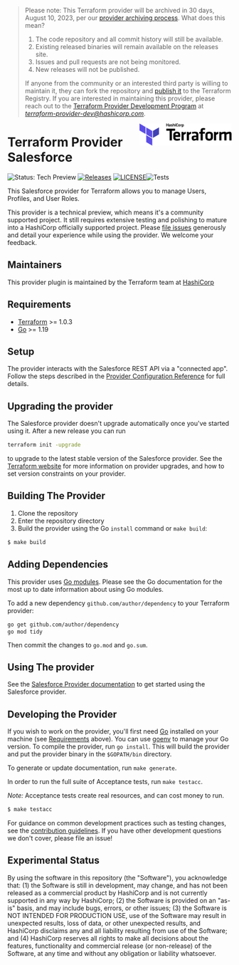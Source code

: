 
<!-- archived-provider -->
>Please note: This Terraform provider will be archived in 30 days, August 10, 2023, per our [provider archiving process](https://terraform.io/docs/internals/archiving.html). What does this mean?
>1. The code repository and all commit history will still be available.
>1. Existing released binaries will remain available on the releases site.
>1. Issues and pull requests are not being monitored.
>1. New releases will not be published.
>
>If anyone from the community or an interested third party is willing to maintain it, they can fork the repository and [publish it](https://www.terraform.io/docs/registry/providers/publishing.html) to the Terraform Registry. If you are interested in maintaining this provider, please reach out to the [Terraform Provider Development Program](https://www.terraform.io/guides/terraform-provider-development-program.html) at *terraform-provider-dev@hashicorp.com*.

<a href="https://terraform.io">
    <img src=".github/terraform_logo.svg" alt="Terraform logo" title="Terraform" align="right" height="50" />
</a>

# Terraform Provider Salesforce

![Status: Tech Preview](https://img.shields.io/badge/status-experimental-EAAA32) [![Releases](https://img.shields.io/github/release/hashicorp/terraform-provider-salesforce.svg)](https://github.com/hashicorp/terraform-provider-salesforce/releases)
[![LICENSE](https://img.shields.io/github/license/hashicorp/terraform-provider-salesforce.svg)](https://github.com/hashicorp/terraform-provider-salesforce/blob/main/LICENSE)![Tests](https://github.com/hashicorp/terraform-provider-salesforce/workflows/Tests/badge.svg)

This Salesforce provider for Terraform allows you to manage Users, Profiles, and User Roles.

This provider is a technical preview, which means it's a community supported project. It still requires extensive testing and polishing to mature into a HashiCorp officially supported project. Please [file issues](https://github.com/hashicorp/terraform-provider-salesforce/issues/new/choose) generously and detail your experience while using the provider. We welcome your feedback.

## Maintainers

This provider plugin is maintained by the Terraform team at [HashiCorp](https://www.hashicorp.com/)

## Requirements

-	[Terraform](https://www.terraform.io/downloads.html) >= 1.0.3
-	[Go](https://golang.org/doc/install) >= 1.19

## Setup

The provider interacts with the Salesforce REST API via a "connected app". Follow the steps described in the [Provider Configuration Reference](https://registry.terraform.io/providers/hashicorp/salesforce/latest/docs) for full details.

## Upgrading the provider

The Salesforce provider doesn't upgrade automatically once you've started using it. After a new release you can run

```bash
terraform init -upgrade
```

to upgrade to the latest stable version of the Salesforce provider. See the [Terraform website](https://www.terraform.io/docs/configuration/providers.html#provider-versions)
for more information on provider upgrades, and how to set version constraints on your provider.

## Building The Provider

1. Clone the repository
1. Enter the repository directory
1. Build the provider using the Go `install` command or `make build`:
```sh
$ make build
```

## Adding Dependencies

This provider uses [Go modules](https://github.com/golang/go/wiki/Modules).
Please see the Go documentation for the most up to date information about using Go modules.

To add a new dependency `github.com/author/dependency` to your Terraform provider:

```
go get github.com/author/dependency
go mod tidy
```

Then commit the changes to `go.mod` and `go.sum`.

## Using The provider

See the [Salesforce Provider documentation](https://registry.terraform.io/providers/hashicorp/salesforce/latest/docs) to get started using the
Salesforce provider.

## Developing the Provider

If you wish to work on the provider, you'll first need [Go](http://www.golang.org) installed on your machine (see [Requirements](#requirements) above).
You can use [goenv](https://github.com/syndbg/goenv) to manage your Go version.
To compile the provider, run `go install`. This will build the provider and put the provider binary in the `$GOPATH/bin` directory.

To generate or update documentation, run `make generate`.

In order to run the full suite of Acceptance tests, run `make testacc`.

*Note:* Acceptance tests create real resources, and can cost money to run.

```sh
$ make testacc
```

For guidance on common development practices such as testing changes, see the [contribution guidelines](https://github.com/hashicorp/terraform-provider-salesforce/blob/main/.github/CONTRIBUTING.md).
If you have other development questions we don't cover, please file an issue!

## Experimental Status

By using the software in this repository (the "Software"), you acknowledge that: (1) the Software is still in development, may change, and has not been released as a commercial product by HashiCorp and is not currently supported in any way by HashiCorp; (2) the Software is provided on an "as-is" basis, and may include bugs, errors, or other issues; (3) the Software is NOT INTENDED FOR PRODUCTION USE, use of the Software may result in unexpected results, loss of data, or other unexpected results, and HashiCorp disclaims any and all liability resulting from use of the Software; and (4) HashiCorp reserves all rights to make all decisions about the features, functionality and commercial release (or non-release) of the Software, at any time and without any obligation or liability whatsoever.
